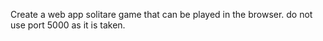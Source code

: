 Create a web app solitare game that can be played in the browser. do not use port 5000 as it is taken.
